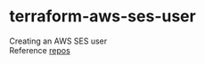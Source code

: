 # terraform-aws-ses-user
Creating an AWS SES user<br>
Reference [repos][1]

[1]: https://github.com/Flaconi/terraform-aws-iam-ses-user
